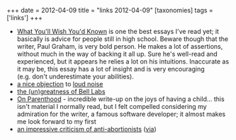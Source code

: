 +++
date = 2012-04-09
title = "links 2012-04-09"
[taxonomies]
tags = ['links']
+++

-   [What You'll Wish You'd Known] is one the best essays I've read
    yet; it basically is advice for people still in high school. Beware
    though that the writer, Paul Graham, is very bold person. He makes a
    lot of assertions, without much in the way of backing it all up.
    Sure he's well-read and experienced, but it appears he relies a lot
    on his intuitions. Inaccurate as it may be, this essay has a lot of
    insight and is very encouraging (e.g. don't underestimate your
    abilities).
-   [a nice objection] to [loud noise]
-   [the (un)greatness of Bell Labs]
-   [On Parenthood] - incredible write-up on the joys of having a
    child... this isn't material I normally read, but I felt compelled
    considering my admiration for the writer, a famous software
    developer; it almost makes me look forward to my first
-   [an impressive criticism of anti-abortionists] ([via])

  [What You'll Wish You'd Known]: http://paulgraham.com/hs.html
  [a nice objection]: http://www.mothercityliving.co.za/do-you-have-talents/#comment-21944
  [loud noise]: http://www.mothercityliving.co.za/do-you-have-talents/#comment-21943
  [the (un)greatness of Bell Labs]: http://gizmodo.com/5691604/how-ma-bell-shelved-the-future-for-60-years
  [On Parenthood]: http://www.codinghorror.com/blog/2011/10/on-parenthood.html
  [an impressive criticism of anti-abortionists]: http://reason.com/archives/2004/12/22/is-heaven-populated-chiefly-by
  [via]: http://commonsenseatheism.com/?p=8955#comment-43867
